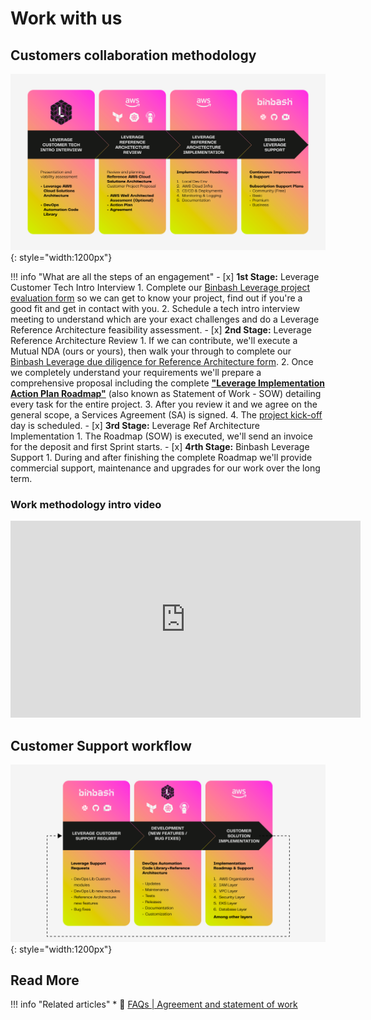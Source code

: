 # Work with us

## Customers collaboration methodology  

![leverage-worflow](../assets/images/diagrams/ref-architecture-collab-methodology.png "Leverage"){: style="width:1200px"}

!!! info "What are all the steps of an engagement"
    - [x] **1st Stage:** Leverage Customer Tech Intro Interview
        1. Complete our [Binbash Leverage project evaluation form](https://docs.google.com/forms/d/e/1FAIpQLScgYmguLk5lDgrDa7HEt8hZFsRKncCf0XMezbDRsXt4mixg4Q/viewform?usp=sf_link) 
       so we can get to know your project, find out if you're a good fit and get in contact with you. 
        2. Schedule a tech intro interview meeting to understand which are your exact challenges and do a Leverage
       Reference Architecture feasibility assessment.
    - [x] **2nd Stage:** Leverage Reference Architecture Review
        1. If we can contribute, we'll execute a Mutual NDA (ours or yours), then walk your through to complete our
        [Binbash Leverage due diligence for Reference Architecture form](https://docs.google.com/forms/d/e/1FAIpQLSf4wfZI54v9yWmQBq53NPQVvipBCKHiBvAz4A0as6_mdeeGDQ/viewform?usp=sf_link).
        2. Once we completely understand your requirements we'll prepare a comprehensive proposal including the complete
       [**"Leverage Implementation Action Plan Roadmap"**](./faqs/#assignments-and-delivery) (also known as Statement 
       of Work - SOW) detailing every task for the entire project. 
        3.  After you review it and we agree on the general scope, a Services Agreement (SA) is signed.
        4. The [project kick-off](./faqs/#project-kick-off) day is scheduled. 
    - [x] **3rd Stage:** Leverage Ref Architecture Implementation 
        1. The Roadmap (SOW) is executed, we'll send an invoice for the deposit and first Sprint starts.
    - [x] **4rth Stage:** Binbash Leverage Support
        1. During and after finishing the complete Roadmap we'll provide commercial support, maintenance
           and upgrades for our work over the long term.
       
### Work methodology intro video
<iframe width="560" height="315" src="https://www.youtube.com/embed/Fl-t9Acr6o8" title="YouTube video player" frameborder="0" allow="accelerometer; autoplay; clipboard-write; encrypted-media; gyroscope; picture-in-picture" allowfullscreen></iframe>

## Customer Support workflow  
![leverage-support](../assets/images/diagrams/ref-architecture-support.png "Leverage"){: style="width:1200px"}

## Read More

!!! info "Related articles"
    * :ledger: [FAQs | Agreement and statement of work](./faqs/#agreement-and-statement-of-work)
